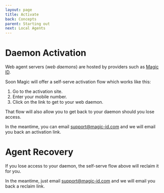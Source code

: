 ```yaml
---
layout: page
title: Activate
back: Concepts
parent: Starting out
next: Local Agents
---
```

# Daemon Activation
Web agent servers (_web daemons_) are hosted by providers such as [Magic ID](https://magic-id.com).

Soon Magic will offer a self-serve activation flow which works like this:

1. Go to the activation site.
2. Enter your mobile number.
3. Click on the link to get to your web daemon.

That flow will also allow you to get back to your daemon should you lose access.

In the meantime, you can email [support@magic-id.com](mailto:support@magic-id.com) and we will
email you back an activation link.

# Agent Recovery
If you lose access to your daemon, the self-serve flow above will reclaim it for you.

In the meantime, just email [support@magic-id.com](mailto:support@magic-id.com) and we will
email you back a reclaim link.
